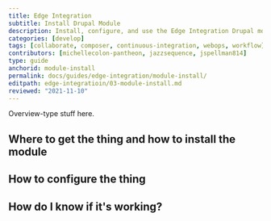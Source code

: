 ```yaml
---
title: Edge Integration
subtitle: Install Drupal Module
description: Install, configure, and use the Edge Integration Drupal module.
categories: [develop]
tags: [collaborate, composer, continuous-integration, webops, workflow]
contributors: [michellecolon-pantheon, jazzsequence, jspellman814]
type: guide
anchorid: module-install
permalink: docs/guides/edge-integration/module-install/
editpath: edge-integratioin/03-module-install.md
reviewed: "2021-11-10"
---
```


Overview-type stuff here.

## Where to get the thing and how to install the module



## How to configure the thing



## How do I know if it's working?